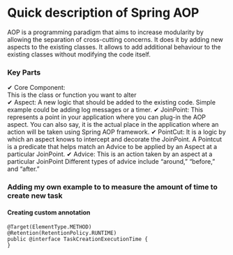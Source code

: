 # Quick description of Spring AOP
AOP is a programming paradigm that aims to increase modularity by allowing the separation of cross-cutting concerns.
It does it by adding new aspects to the existing classes. It allows to add additional behaviour to the existing classes without modifying the code itself.
### Key Parts
✔ Core Component:\
This is the class or function you want to alter\
✔ Aspect:
A new logic that should be added to the existing code. Simple example could be adding log messages or a timer.
✔ JoinPoint:
This represents a point in your application where you can plug-in the AOP aspect. 
You can also say, it is the actual place in the application where an action will be taken using Spring AOP framework.
✔ PointCut:
It is a logic by which an aspect knows to intercept and decorate the JoinPoint.
A Pointcut is a predicate that helps match an Advice to be applied by an Aspect at a particular JoinPoint.
✔ Advice:
This is an action taken by an aspect at a particular JoinPoint
Different types of advice include “around,” “before,” and “after.”
### Adding my own example to to measure the amount of time to create new task
#### Creating custom annotation
```
@Target(ElementType.METHOD)
@Retention(RetentionPolicy.RUNTIME)
public @interface TaskCreationExecutionTime {
}
```
